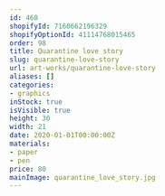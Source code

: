 ```yaml
---
id: 460
shopifyId: 7160662196329
shopifyOptionId: 41114768015465
order: 98
title: Quarantine love story
slug: quarantine-love-story
url: art-works/quarantine-love-story
aliases: []
categories:
- graphics
inStock: true
isVisible: true
height: 30
width: 21
date: 2020-01-01T00:00:00Z
materials:
- paper
- pen
price: 80
mainImage: quarantine_love_story.jpg
---
```


